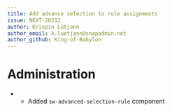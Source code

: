```yaml
---
title: Add advance selection to rule assignments
issue: NEXT-20212
author: Krispin Lütjann
author_email: k.luetjann@snapadmin.net
author_github: King-of-Babylon
---
```

# Administration
* * Added `sw-advanced-selection-rule` component
